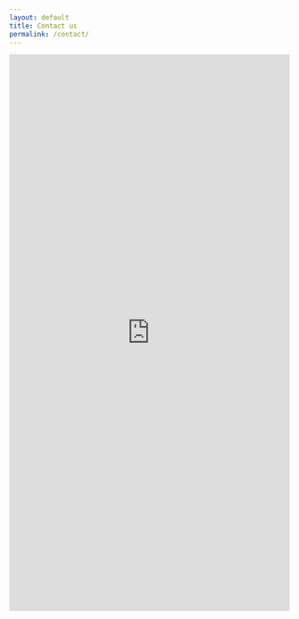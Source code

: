```yaml
---
layout: default
title: Contact us
permalink: /contact/
---
```


<style>
.responsive-iframe {
  position: relative;
  width: 100%;
  padding-top: 156.25%; /* 16:9 Aspect Ratio */
}
.responsive-iframe iframe {
  position: absolute;
  top: 0;
  left: 0;
  width: 100%;
}
</style>
<div class="responsive-iframe">
<iframe src="https://docs.google.com/forms/d/e/1FAIpQLSfPB_3l2VmtE93reo5fRc2XOfegIfxJdRtWV6XVPl5Tl6JlmQ/viewform?embedded=true" width="550" height="1000" frameborder="0" marginheight="0" marginwidth="0">Loading…</iframe>
</div> 
